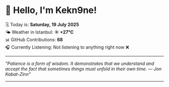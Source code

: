 # 👋 Hello, I'm Kekn9ne!

🗓️ Today is: **Saturday, 19 July 2025**  
🌤️ Weather in Istanbul: **☀️   +27°C**  
📊 GitHub Contributions: **68**  
🎧 Currently Listening: Not listening to anything right now ❌

---

_"Patience is a form of wisdom. It demonstrates that we understand and accept the fact that sometimes things must unfold in their own time. — *Jon Kabat-Zinn*"_

---
